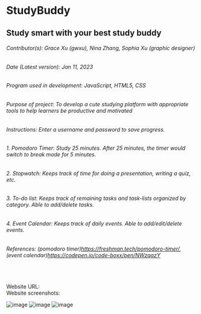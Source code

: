 # StudyBuddy
## Study smart with your best study buddy
###### Contributor(s): Grace Xu (gwxu), Nina Zhang, Sophia Xu (graphic designer)
###### Date (Latest version): Jan 11, 2023
###### Program used in development: JavaScript, HTML5, CSS
###### Purpose of project: To develop a cute studying platform with appropriate tools to help learners be productive and motivated
###### Instructions: Enter a username and password to save progress.
###### 1. Pomodoro Timer: Study 25 minutes. After 25 minutes, the timer would switch to break mode for 5 minutes.
###### 2. Stopwatch: Keeps track of time for doing a presentation, writing a quiz, etc.
###### 3. To-do list: Keeps track of remaining tasks and task-lists organized by category. Able to add/delete tasks.
###### 4. Event Calendar: Keeps track of daily events. Able to add/edit/delete events.
###### References: (pomodoro timer)https://freshman.tech/pomodoro-timer/, (event calendar)https://codepen.io/code-boxx/pen/NWzqazY
<br/>
<br/>
Website URL:
<br/>
Website screenshots:
<br/>

![image](https://user-images.githubusercontent.com/92956740/212256745-998fb880-2709-4438-a949-21d240d7d400.png)
![image](https://user-images.githubusercontent.com/92956740/212257049-677a177d-758e-480e-b0c8-ae8435eccb1e.png)
![image](https://user-images.githubusercontent.com/92956740/212257299-3c718a00-1529-4319-80cd-5ff3cc73f64a.png)
